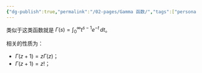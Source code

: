 ```yaml
---
{"dg-publish":true,"permalink":"/02-pages/Gamma 函数/","tags":["personal/blog","高等数学"]}
---
```


类似于这类函数就是 $\displaystyle \Gamma(s)=\int _{0}^{\infty} t^{s-1}e^{-t} \, dt$。

相关的性质为：
 - $\displaystyle \Gamma(z+1)=z\Gamma(z)$；
 - $\displaystyle \Gamma(z+1)=z!$；
